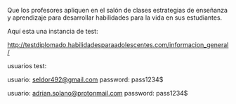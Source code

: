 Que los profesores apliquen en el salón de clases estrategias de enseñanza y aprendizaje para desarrollar habilidades 
para la vida en sus estudiantes.

Aquí esta una instancia de test:

http://testdiplomado.habilidadesparaadolescentes.com/informacion_general/

usuarios test:

usuario: seldor492@gmail.com
password: pass1234$

usuario: adrian.solano@protonmail.com
password: pass1234$

